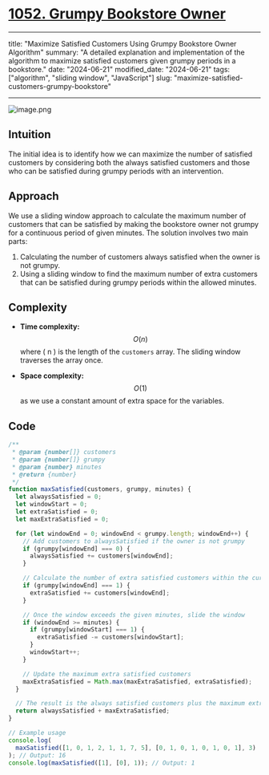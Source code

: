 # [1052. Grumpy Bookstore Owner](https://leetcode.com/problems/grumpy-bookstore-owner)

---

title: "Maximize Satisfied Customers Using Grumpy Bookstore Owner Algorithm"
summary: "A detailed explanation and implementation of the algorithm to maximize satisfied customers given grumpy periods in a bookstore."
date: "2024-06-21"
modified_date: "2024-06-21"
tags: ["algorithm", "sliding window", "JavaScript"]
slug: "maximize-satisfied-customers-grumpy-bookstore"

---

![image.png](https://assets.leetcode.com/users/images/53e81608-a212-4c8e-b945-a8a055f53935_1718960976.6266136.png)

## Intuition

The initial idea is to identify how we can maximize the number of satisfied customers by considering both the always satisfied customers and those who can be satisfied during grumpy periods with an intervention.

## Approach

We use a sliding window approach to calculate the maximum number of customers that can be satisfied by making the bookstore owner not grumpy for a continuous period of given minutes. The solution involves two main parts:

1. Calculating the number of customers always satisfied when the owner is not grumpy.
2. Using a sliding window to find the maximum number of extra customers that can be satisfied during grumpy periods within the allowed minutes.

## Complexity

- **Time complexity:**
  $$O(n)$$ where \( n \) is the length of the `customers` array. The sliding window traverses the array once.

- **Space complexity:**
  $$O(1)$$ as we use a constant amount of extra space for the variables.

## Code

```javascript
/**
 * @param {number[]} customers
 * @param {number[]} grumpy
 * @param {number} minutes
 * @return {number}
 */
function maxSatisfied(customers, grumpy, minutes) {
  let alwaysSatisfied = 0;
  let windowStart = 0;
  let extraSatisfied = 0;
  let maxExtraSatisfied = 0;

  for (let windowEnd = 0; windowEnd < grumpy.length; windowEnd++) {
    // Add customers to alwaysSatisfied if the owner is not grumpy
    if (grumpy[windowEnd] === 0) {
      alwaysSatisfied += customers[windowEnd];
    }

    // Calculate the number of extra satisfied customers within the current window
    if (grumpy[windowEnd] === 1) {
      extraSatisfied += customers[windowEnd];
    }

    // Once the window exceeds the given minutes, slide the window
    if (windowEnd >= minutes) {
      if (grumpy[windowStart] === 1) {
        extraSatisfied -= customers[windowStart];
      }
      windowStart++;
    }

    // Update the maximum extra satisfied customers
    maxExtraSatisfied = Math.max(maxExtraSatisfied, extraSatisfied);
  }

  // The result is the always satisfied customers plus the maximum extra satisfied customers
  return alwaysSatisfied + maxExtraSatisfied;
}

// Example usage
console.log(
  maxSatisfied([1, 0, 1, 2, 1, 1, 7, 5], [0, 1, 0, 1, 0, 1, 0, 1], 3)
); // Output: 16
console.log(maxSatisfied([1], [0], 1)); // Output: 1
```
